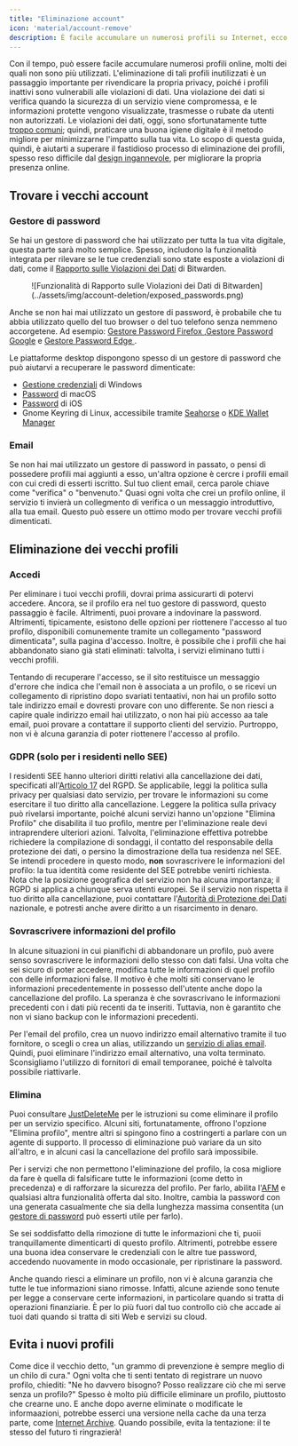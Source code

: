 ```yaml
---
title: "Eliminazione account"
icon: 'material/account-remove'
description: È facile accumulare un numerosi profili su Internet, ecco alcuni consigli su come sfoltirli.
---
```


Con il tempo, può essere facile accumulare numerosi profili online, molti dei quali non sono più utilizzati. L'eliminazione di tali profili inutilizzati è un passaggio importante per rivendicare la propria privacy, poiché i profili inattivi sono vulnerabili alle violazioni di dati. Una violazione dei dati si verifica quando la sicurezza di un servizio viene compromessa, e le informazioni protette vengono visualizzate, trasmesse o rubate da utenti non autorizzati. Le violazioni dei dati, oggi, sono sfortunatamente tutte [troppo comuni](https://haveibeenpwned.com/PwnedWebsites); quindi, praticare una buona igiene digitale è il metodo migliore per minimizzarne l'impatto sulla tua vita. Lo scopo di questa guida, quindi, è aiutarti a superare il fastidioso processo di eliminazione dei profili, spesso reso difficile dal [design ingannevole](https://www.deceptive.design/), per migliorare la propria presenza online.

## Trovare i vecchi account

### Gestore di password

Se hai un gestore di password che hai utilizzato per tutta la tua vita digitale, questa parte sarà molto semplice. Spesso, includono la funzionalità integrata per rilevare se le tue credenziali sono state esposte a violazioni di dati, come il [Rapporto sulle Violazioni dei Dati](https://bitwarden.com/blog/have-you-been-pwned/) di Bitwarden.

<figure markdown>
  ![Funzionalità di Rapporto sulle Violazioni dei Dati di Bitwarden](../assets/img/account-deletion/exposed_passwords.png)
</figure>

Anche se non hai mai utilizzato un gestore di password, è probabile che tu abbia utilizzato quello del tuo browser o del tuo telefono senza nemmeno accorgetene. Ad esempio: [Gestore Password Firefox ](https://support.mozilla.org/kb/password-manager-remember-delete-edit-logins),[Gestore Password Google](https://passwords.google.com/intro) e [ Gestore Password Edge ](https://support.microsoft.com/en-us/microsoft-edge/save-or-forget-passwords-in-microsoft-edge-b4beecb0-f2a8-1ca0-f26f-9ec247a3f336).

Le piattaforme desktop dispongono spesso di un gestore di password che può aiutarvi a recuperare le password dimenticate:

- [Gestione credenziali](https://support.microsoft.com/en-us/windows/accessing-credential-manager-1b5c916a-6a16-889f-8581-fc16e8165ac0) di Windows
- [Password](https://support.apple.com/en-us/HT211145) di macOS
- [ Password](https://support.apple.com/en-us/HT211146) di iOS
- Gnome Keyring di Linux, accessibile tramite [Seahorse](https://wiki.gnome.org/Apps/Seahorse) o [KDE Wallet Manager](https://userbase.kde.org/KDE_Wallet_Manager)

### Email

Se non hai mai utilizzato un gestore di password in passato, o pensi di possedere profili mai aggiunti a esso, un'altra opzione è cercre i profili email con cui credi di esserti iscritto. Sul tuo client email, cerca parole chiave come "verifica" o "benvenuto." Quasi ogni volta che crei un profilo online, il servizio ti invierà un collegmento di verifica o un messaggio introduttivo, alla tua email. Questo può essere un ottimo modo per trovare vecchi profili dimenticati.

## Eliminazione dei vecchi profili

### Accedi

Per eliminare i tuoi vecchi profili, dovrai prima assicurarti di potervi accedere. Ancora, se il profilo era nel tuo gestore di password, questo passaggio è facile. Altrimenti, puoi provare a indovinare la password. Altrimenti, tipicamente, esistono delle opzioni per riottenere l'accesso al tuo profilo, disponibili comunemente tramite un collegamento "password dimenticata", sulla pagina d'accesso. Inoltre, è possibile che i profili che hai abbandonato siano già stati eliminati: talvolta, i servizi eliminano tutti i vecchi profili.

Tentando di recuperare l'accesso, se il sito restituisce un messaggio d'errore che indica che l'email non è associata a un profilo, o se ricevi un collegamento di ripristino dopo svariati tentaativi, non hai un profilo sotto tale indirizzo email e dovresti provare con uno differente. Se non riesci a capire quale indirizzo email hai utilizzato, o non hai più accesso aa tale email, puoi provare a contattare il supporto clienti del servizio. Purtroppo, non vi è alcuna garanzia di poter riottenere l'accesso al profilo.

### GDPR (solo per i residenti nello SEE)

I residenti SEE hanno ulteriori diritti relativi alla cancellazione dei dati, specificati all'[Articolo 17](https://www.gdpr.org/regulation/article-17.html) del RGPD. Se applicabile, leggi la politica sulla privacy per qualsiasi dato servizio, per trovare le informazioni su come esercitare il tuo diritto alla cancellazione. Leggere la politica sulla privacy può rivelarsi importante, poiché alcuni servizi hanno un'opzione "Elimina Profilo" che disabilita il tuo profilo, mentre per l'eliminazione reale devi intraprendere ulteriori azioni. Talvolta, l'eliminazione effettiva potrebbe richiedere la compilazione di sondaggi, il contatto del responsabile della protezione dei dati, o persino la dimostrazione della tua residenza nel SEE. Se intendi procedere in questo modo, **non** sovrascrivere le informazioni del profilo: la tua identità come residente del SEE potrebbe venirti richiesta. Nota che la posizione geografica del servizio non ha alcuna importanza; il RGPD si applica a chiunque serva utenti europei. Se il servizio non rispetta il tuo diritto alla cancellazione, puoi contattare l'[Autorità di Protezione dei Dati](https://ec.europa.eu/info/law/law-topic/data-protection/reform/rights-citizens/redress/what-should-i-do-if-i-think-my-personal-data-protection-rights-havent-been-respected_en) nazionale, e potresti anche avere diritto a un risarcimento in denaro.

### Sovrascrivere informazioni del profilo

In alcune situazioni in cui pianifichi di abbandonare un profilo, può avere senso sovrascrivere le informazioni dello stesso con dati falsi. Una volta che sei sicuro di poter accedere, modifica tutte le informazioni di quel profilo con delle informazioni false. Il motivo è che molti siti conservano le informazioni precedentemente in possesso dell'utente anche dopo la cancellazione del profilo. La speranza è che sovrascrivano le informazioni precedenti con i dati più recenti da te inseriti. Tuttavia, non è garantito che non vi siano backup con le informazioni precedenti.

Per l'email del profilo, crea un nuovo indirizzo email alternativo tramite il tuo fornitore, o scegli o crea un alias, utilizzando un [servizio di alias email](../email.md#email-aliasing-services). Quindi, puoi eliminare l'indirizzo email alternativo, una volta terminato. Sconsigliamo l'utilizzo di fornitori di email temporanee, poiché è talvolta possibile riattivarle.

### Elimina

Puoi consultare [JustDeleteMe](https://justdeleteme.xyz) per le istruzioni su come eliminare il profilo per un servizio specifico. Alcuni siti, fortunatamente, offrono l'opzione "Elimina profilo", mentre altri si spingono fino a costringerti a parlare con un agente di supporto. Il processo di eliminazione può variare da un sito all'altro, e in alcuni casi la cancellazione del profilo sarà impossibile.

Per i servizi che non permettono l'eliminazione del profilo, la cosa migliore da fare è quella di falsificare tutte le informazioni (come detto in precedenza) e di rafforzare la sicurezza del profilo. Per farlo, abilita l'[AFM](multi-factor-authentication.md) e qualsiasi altra funzionalità offerta dal sito. Inoltre, cambia la password con una generata casualmente che sia della lunghezza massima consentita (un [gestore di password](../passwords.md) può esserti utile per farlo).

Se sei soddisfatto della rimozione di tutte le informazioni che ti, puoii tranquillamente dimenticarti di questo profilo. Altrimenti, potrebbe essere una buona idea conservare le credenziali con le altre tue password, accedendo nuovamente in modo occasionale, per ripristinare la password.

Anche quando riesci a eliminare un profilo, non vi è alcuna garanzia che tutte le tue informazioni siano rimosse. Infatti, alcune aziende sono tenute per legge a conservare certe informazioni, in particolare quando si tratta di operazioni finanziarie. È per lo più fuori dal tuo controllo ciò che accade ai tuoi dati quando si tratta di siti Web e servizi su cloud.

## Evita i nuovi profili

Come dice il vecchio detto, "un grammo di prevenzione è sempre meglio di un chilo di cura." Ogni volta che ti senti tentato di registrare un nuovo profilo, chiediti: "Ne ho davvero bisogno? Posso realizzare ciò che mi serve senza un profilo?" Spesso è molto più difficile eliminare un profilo, piuttosto che crearne uno. E anche dopo averne eliminate o modificate le informaazioni, potrebbe esserci una versione nella cache da una terza parte, come [Internet Archive](https://archive.org/). Quando possibile, evita la tentazione: il te stesso del futuro ti ringrazierà!
